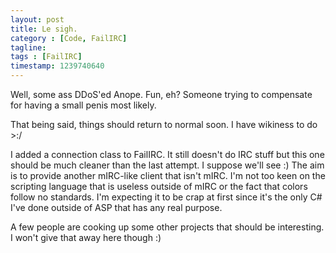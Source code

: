 ```yaml
---
layout: post
title: Le sigh.
category : [Code, FailIRC]
tagline: 
tags : [FailIRC]
timestamp: 1239740640
---
```

Well, some ass DDoS'ed Anope. Fun, eh? Someone trying to compensate for having a small penis most likely.

That being said, things should return to normal soon. I have wikiness to do >:/

I added a connection class to FailIRC. It still doesn't do IRC stuff but this one should be much cleaner than the last attempt. I suppose we'll see :) The aim is to provide another mIRC-like client that isn't mIRC. I'm not too keen on the scripting language that is useless outside of mIRC or the fact that colors follow no standards. I'm expecting it to be crap at first since it's the only C# I've done outside of ASP that has any real purpose.

A few people are cooking up some other projects that should be interesting. I won't give that away here though :)
